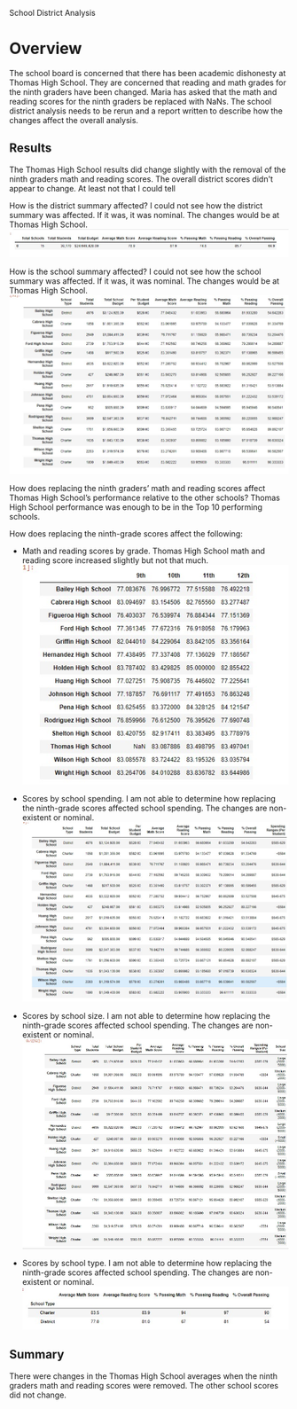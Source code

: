 School District Analysis

# Overview
The school board is concerned that there has been academic dishonesty at Thomas High School. They are concerned that reading and math grades for the ninth graders have been changed.
Maria has asked that the math and reading scores for the ninth graders be replaced with NaNs. The school district analysis needs to be rerun and a report written to describe how the changes affect the overall analysis.

## Results

The Thomas High School results did change slightly with the removal of the ninth graders math and reading scores. The overall district scores didn't appear to change. At least not that I could tell

How is the district summary affected?
I could not see how the district summary was affected. If it was, it was nominal. The changes would be at Thomas High School.
![alt text](https://github.com/sarifrey/School_District_Analysis/blob/main/Resources/districtsummary.jpg)

How is the school summary affected?
I could not see how the school summary was affected. If it was, it was nominal. The changes would be at Thomas High School. 
![alt text](https://github.com/sarifrey/School_District_Analysis/blob/main/Resources/PerSchoolSummary.jpg)

How does replacing the ninth graders’ math and reading scores affect Thomas High School’s performance relative to the other schools?
Thomas High School performance was enough to be in the Top 10 performing schools.

How does replacing the ninth-grade scores affect the following:
* Math and reading scores by grade.
Thomas High School math and reading score increased slightly but not that much. 
![alt text](https://github.com/sarifrey/School_District_Analysis/blob/main/Resources/MathReadingbyGrade.jpg)

* Scores by school spending.
I am not able to determine how replacing the ninth-grade scores affected school spending. The changes are non-existent or nominal.
![alt text](https://github.com/sarifrey/School_District_Analysis/blob/main/Resources/ScoresbySchoolSpending.jpg)

* Scores by school size.
I am not able to determine how replacing the ninth-grade scores affected school spending. The changes are non-existent or nominal.
![alt text](https://github.com/sarifrey/School_District_Analysis/blob/main/Resources/scorebyschoolsize.jpg)

* Scores by school type.
I am not able to determine how replacing the ninth-grade scores affected school spending. The changes are non-existent or nominal.
![alt text](https://github.com/sarifrey/School_District_Analysis/blob/main/Resources/scoresbyschooltype.jpg)

## Summary
There were changes in the Thomas High School averages when the ninth graders math and reading scores were removed. The other school scores did not change.
